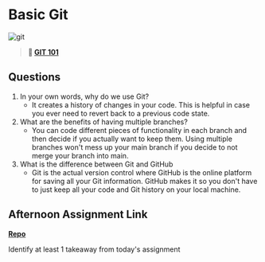 # Basic Git

![git](https://git-scm.com/images/branching-illustration@2x.png)

> **📖 [GIT 101](https://codeworksacademy.com/fs-student-guide/resources/wk1/01-GIT)**

## Questions

1. In your own words, why do we use Git?
    - It creates a history of changes in your code. This is helpful in case you ever need to revert back to a previous code state.
2. What are the benefits of having multiple branches?
    - You can code different pieces of functionality in each branch and then decide if you actually want to keep them. Using multiple branches won't mess up your main branch if you decide to not merge your branch into main.
3. What is the difference between Git and GitHub
    - Git is the actual version control where GitHub is the online platform for saving all your Git information. GitHub makes it so you don't have to just keep all your code and Git history on your local machine.

## Afternoon Assignment Link

**[Repo]()**

Identify at least 1 takeaway from today's assignment
